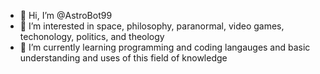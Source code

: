 - 👋 Hi, I’m @AstroBot99
- 👀 I’m interested in space, philosophy, paranormal, video games, techonology, politics, and theology
- 🌱 I’m currently learning programming and coding langauges and basic understanding and uses of this field of knowledge 

<!---
AstroBot99/AstroBot99 is a ✨ special ✨ repository because its `README.md` (this file) appears on your GitHub profile.
You can click the Preview link to take a look at your changes.
--->
